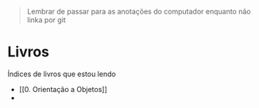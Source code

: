 > Lembrar de passar para as anotações do computador enquanto não linka por git

# Livros
Índices de livros que estou lendo 
- [[0. Orientação a Objetos]]
- 